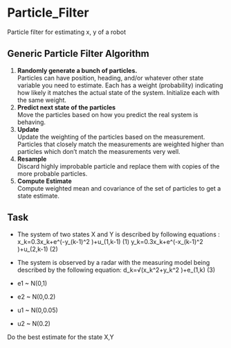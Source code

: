 # Particle_Filter
Particle filter for estimating x, y of a robot

##  Generic Particle Filter Algorithm
1. **Randomly generate a bunch of particles.**<br>
Particles can have position, heading, and/or whatever other state variable you need to estimate. Each has a weight (probability) indicating how likely it matches the actual state of the system. Initialize each with the same weight.
2. **Predict next state of the particles** <br>
Move the particles based on how you predict the real system is behaving.
3. **Update**<br>
Update the weighting of the particles based on the measurement. Particles that closely match the measurements are weighted higher than particles which don’t match the measurements very well.
4. **Resample**<br>
Discard highly improbable particle and replace them with copies of the more probable particles.
5. **Compute Estimate**<br>
Compute weighted mean and covariance of the set of particles to get a state estimate. 

## Task 
- The system of two states X and Y is described by
following equations :
x_k=0.3x_k+e^(-y_(k-1)^2 )+u_(1,k-1)   (1)
y_k=0.3x_k+e^(-x_(k-1)^2 )+u_(2,k-1)  (2)

- The system is observed by a radar with the measuring model being described by the following equation:
d_k=√(x_k^2+y_k^2 )+e_(1,k)  (3)

- e1 ~ N(0,1)
- e2 ~ N(0,0.2)
- u1 ~ N(0,0.05)
- u2 ~ N(0.2)

Do the best estimate for the state X,Y
